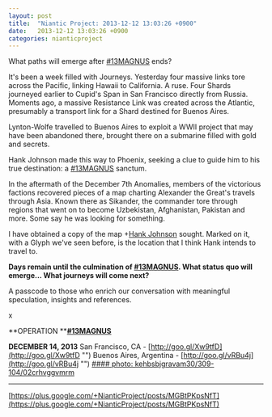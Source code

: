 ```yaml
---
layout: post
title:  "Niantic Project: 2013-12-12 13:03:26 +0900"
date:   2013-12-12 13:03:26 +0900
categories: nianticproject
---
```

What paths will emerge after [#13MAGNUS](https://plus.google.com/s/%2313MAGNUS "") ends?

It's been a week filled with Journeys. Yesterday four massive links tore across the Pacific, linking Hawaii to California. A ruse. Four Shards journeyed earlier to Cupid's Span in San Francisco directly from Russia. Moments ago, a massive Resistance Link was created across the Atlantic, presumably a transport link for a Shard destined for Buenos Aires.

Lynton-Wolfe travelled to Buenos Aires to exploit a WWII project that may have been abandoned there, brought there on a submarine filled with gold and secrets.

Hank Johnson made this way to Phoenix, seeking a clue to guide him to his true destination: a [#13MAGNUS](https://plus.google.com/s/%2313MAGNUS "") sanctum.

In the aftermath of the December 7th Anomalies, members of the victorious factions recovered pieces of a map charting Alexander the Great's travels through Asia. Known there as Sikander, the commander tore through regions that went on to become Uzbekistan, Afghanistan, Pakistan and more. Some say he was looking for something. 

I have obtained a copy of the map +[Hank Johnson](https://plus.google.com/117792105926525258257 "") sought. Marked on it, with a Glyph we've seen before, is the location that I think Hank intends to travel to.

**Days remain until the culmination of ****[#13MAGNUS](https://plus.google.com/s/%2313MAGNUS "")****. What status quo will emerge... What journeys will come next?**

A passcode to those who enrich our conversation with meaningful speculation, insights and references.

x

**OPERATION ****[#13MAGNUS](https://plus.google.com/s/%2313MAGNUS "")**

**DECEMBER 14, 2013**
San Francisco, CA - [http://goo.gl/Xw9tfD](http://goo.gl/Xw9tfD "")
Buenos Aires, Argentina - [http://goo.gl/vRBu4j](http://goo.gl/vRBu4j "")
[#### photo: kehbsbjgravam30/309-104/02crhvggvmrm](https://lh4.googleusercontent.com/-1xG4l5pykGs/Uqk0wh6obsI/AAAAAAAATTw/YIhyAQ17fc4/w1200-h957/Expeditio.png "")
- - -
[https://plus.google.com/+NianticProject/posts/MGBtPKpsNfT](https://plus.google.com/+NianticProject/posts/MGBtPKpsNfT)
